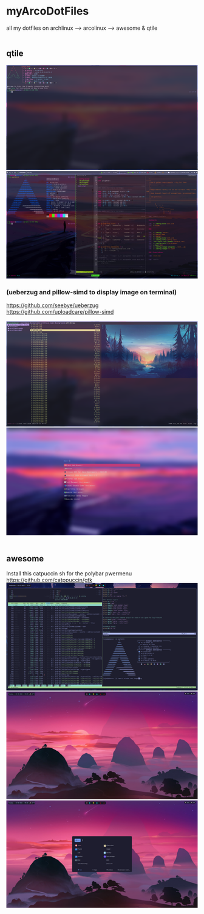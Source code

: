 # myArcoDotFiles
all my dotfiles on archlinux --> arcolinux --> awesome & qtile
<br/>
<br/>
## qtile
![qtile](.config/qtile/img/neofetch.png)
![qtile](.config/qtile/img/qtile1.png)
### (ueberzug and pillow-simd to display image on terminal)
https://github.com/seebye/ueberzug
<br/>https://github.com/uploadcare/pillow-simd
<br/>
<br/>
![qtile](.config/qtile/img/qtile2.png)
![qtile](.config/qtile/img/qtile3.png)
<br/>
<br/>
## awesome
Install this catpuccin sh for the polybar pwermenu
https://github.com/catppuccin/gtk
<br/>
![awesome](.config/Awesome/img/awesome-alacritty.png)
![awesome](.config/Awesome/img/awesome-polybar.png)
![awesome](.config/Awesome/img/awesome-rofi.png)

